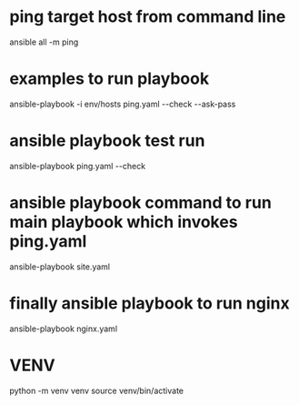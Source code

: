 # ping target host from command line

ansible all -m ping

# examples to run playbook

ansible-playbook -i env/hosts ping.yaml --check --ask-pass

# ansible playbook test run

ansible-playbook ping.yaml --check

# ansible playbook command to run main playbook which invokes ping.yaml

ansible-playbook site.yaml

# finally ansible playbook to run nginx

ansible-playbook nginx.yaml


# VENV 

python -m venv venv
source venv/bin/activate
